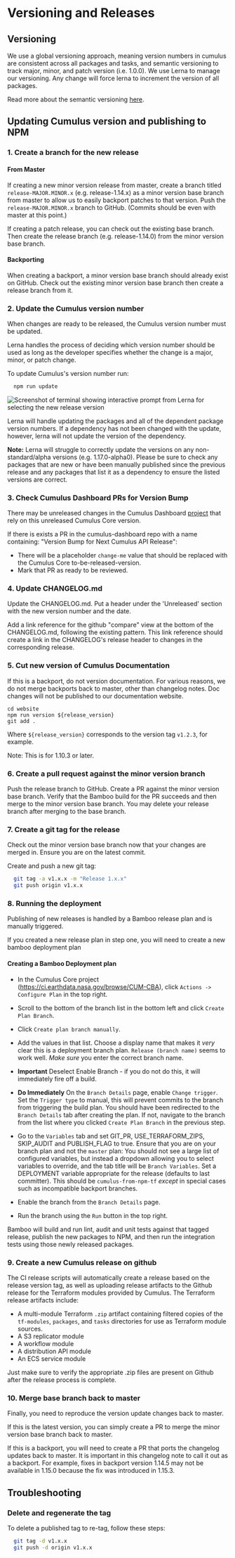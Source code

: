 # Versioning and Releases

## Versioning

We use a global versioning approach, meaning version numbers in cumulus are consistent across all packages and tasks, and semantic versioning to track major, minor, and patch version (i.e. 1.0.0). We use Lerna to manage our versioning. Any change will force lerna to increment the version of all packages.

Read more about the semantic versioning [here](https://docs.npmjs.com/getting-started/semantic-versioning).

## Updating Cumulus version and publishing to NPM

### 1. Create a branch for the new release

#### From Master

If creating a new minor version release from master, create a branch titled `release-MAJOR.MINOR.x` (e.g. release-1.14.x) as a minor version base branch from master to allow us to easily backport patches to that version. Push the `release-MAJOR.MINOR.x` branch to GitHub. (Commits should be even with master at this point.)

If creating a patch release, you can check out the existing base branch.
Then create the release branch (e.g. release-1.14.0) from the minor version base branch.

#### Backporting

When creating a backport, a minor version base branch should already exist on GitHub.
Check out the existing minor version base branch then create a release branch from it.

### 2. Update the Cumulus version number

When changes are ready to be released, the Cumulus version number must be updated.

Lerna handles the process of deciding which version number should be used as long as the developer specifies whether the change is a major, minor, or patch change.

To update Cumulus's version number run:

```bash
  npm run update
```

![Screenshot of terminal showing interactive prompt from Lerna for selecting the new release version](https://static.notion-static.com/13acbe0a-c59d-4c42-90eb-23d4ec65c9db/Screen_Shot_2018-03-15_at_12.21.16_PM.png)

Lerna will handle updating the packages and all of the dependent package version numbers. If a dependency has not been changed with the update, however, lerna will not update the version of the dependency.

**Note:** Lerna will struggle to correctly update the versions on any non-standard/alpha versions (e.g. 1.17.0-alpha0).
Please be sure to check any packages that are new or have been manually published since the previous release and any packages that list it as a dependency to ensure the listed versions are correct.

### 3. Check Cumulus Dashboard PRs for Version Bump

There may be unreleased changes in the Cumulus Dashboard [project](https://github.com/nasa/cumulus-dashboard) that rely on this unreleased Cumulus Core version.

If there is exists a PR in the cumulus-dashboard repo with a name containing: "Version Bump for Next Cumulus API Release":

* There will be a placeholder `change-me` value that should be replaced with the Cumulus Core to-be-released-version.
* Mark that PR as ready to be reviewed.

### 4. Update CHANGELOG.md

Update the CHANGELOG.md. Put a header under the 'Unreleased' section with the new version number and the date.

Add a link reference for the github "compare" view at the bottom of the CHANGELOG.md, following the existing pattern. This link reference should create a link in the CHANGELOG's release header to changes in the corresponding release.

### 5. Cut new version of Cumulus Documentation

If this is a backport, do not version documentation. For various reasons, we do not merge backports back to master, other than changelog notes. Doc changes will not be published to our documentation website.

```shell
cd website
npm run version ${release_version}
git add .
```

Where `${release_version}` corresponds to the version tag `v1.2.3`, for example.

Note: This is for 1.10.3 or later.

### 6. Create a pull request against the minor version branch

Push the release branch to GitHub.
Create a PR against the minor version base branch.
Verify that the Bamboo build for the PR succeeds and then merge to the minor version base branch.
You may delete your release branch after merging to the base branch.

### 7. Create a git tag for the release

Check out the minor version base branch now that your changes are merged in.
Ensure you are on the latest commit.

Create and push a new git tag:

```bash
  git tag -a v1.x.x -m "Release 1.x.x"
  git push origin v1.x.x
```

### 8. Running the deployment

Publishing of new releases is handled by a Bamboo release plan and is manually triggered.

If you created a new release plan in step one, you will need to create a new bamboo deployment plan

#### Creating a Bamboo Deployment plan

* In the Cumulus Core project (<https://ci.earthdata.nasa.gov/browse/CUM-CBA>), click `Actions -> Configure Plan` in the top right.

* Scroll to the bottom of the branch list in the bottom left and click `Create Plan Branch`.

* Click `Create plan branch manually`.

* Add the values in that list. Choose a display name that makes it *very* clear this is a deployment branch plan. `Release (branch name)` seems to work well. *Make sure* you enter the correct branch name.

* **Important** Deselect Enable Branch - if you do not do this, it will immediately fire off a build.

* **Do Immediately** On the `Branch Details` page, enable `Change trigger`.  Set the `Trigger type` to manual, this will prevent commits to the branch from triggering the build plan.
You should have been redirected to the `Branch Details` tab after creating the plan. If not, navigate to the branch from the list where you clicked `Create Plan Branch` in the previous step.

* Go to the `Variables` tab and set GIT_PR, USE_TERRAFORM_ZIPS, SKIP_AUDIT and PUBLISH_FLAG to true. Ensure that you are on your branch plan and not the `master` plan: You should not see a large list of configured variables, but instead a dropdown allowing you to select variables to override, and the tab title will be `Branch Variables`.
Set a DEPLOYMENT variable appropriate for the release (defaults to last committer). This should be `cumulus-from-npm-tf` *except* in special cases such as incompatible backport branches.

* Enable the branch from the `Branch Details` page.

* Run the branch using the `Run` button in the top right.

Bamboo will build and run lint, audit and unit tests against that tagged release, publish the new packages to NPM, and then run the integration tests using those newly released packages.

### 9. Create a new Cumulus release on github

The CI release scripts will automatically create a release based on the release version tag, as well as uploading release artifacts to the Github release for the Terraform modules provided by Cumulus. The Terraform release artifacts include:

* A multi-module Terraform `.zip` artifact containing filtered copies of the `tf-modules`, `packages`, and `tasks` directories for use as Terraform module sources.
* A S3 replicator module
* A workflow module
* A distribution API module
* An ECS service module

Just make sure to verify the appropriate .zip files are present on Github after the release process is complete.

### 10. Merge base branch back to master

Finally, you need to reproduce the version update changes back to master.

If this is the latest version, you can simply create a PR to merge the minor version base branch back to master.

If this is a backport, you will need to create a PR that ports the changelog updates back to master.
It is important in this changelog note to call it out as a backport.
For example, fixes in backport version 1.14.5 may not be available in 1.15.0 because the fix was introduced in 1.15.3.

## Troubleshooting

### Delete and regenerate the tag

To delete a published tag to re-tag, follow these steps:

```bash
  git tag -d v1.x.x
  git push -d origin v1.x.x
```
